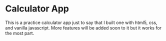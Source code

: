 # Calculator App

This is a practice calculator app just to say that I built one with html5, css, and vanilla javascript. More features will be added soon to it but it works for the most part.
